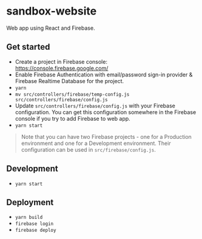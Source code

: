 # sandbox-website
Web app using React and Firebase.

## Get started
* Create a project in Firebase console: https://console.firebase.google.com/
* Enable Firebase Authentication with email/password sign-in provider & Firebase Realtime Database for the project. 
* `yarn`
* `mv src/controllers/firebase/temp-config.js src/controllers/firebase/config.js`
* Update `src/controllers/firebase/config.js` with your Firebase configuration. You can get this configuration somewhere in the Firebase console if you try to add Firebase to web app. 
* `yarn start`

> Note that you can have two Firebase projects - one for a Production environment and one for a Development environment. Their configuration can be used in `src/firebase/config.js`.

## Development
* `yarn start`

## Deployment
* `yarn build`
* `firebase login`
* `firebase deploy`